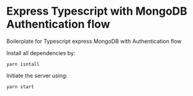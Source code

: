 # Express Typescript with MongoDB Authentication flow

Boilerplate for Typescript express MongoDB with Authentication flow

Install all dependencies by:

```
yarn isntall
```

Initiate the server using:
```
yarn start
```
